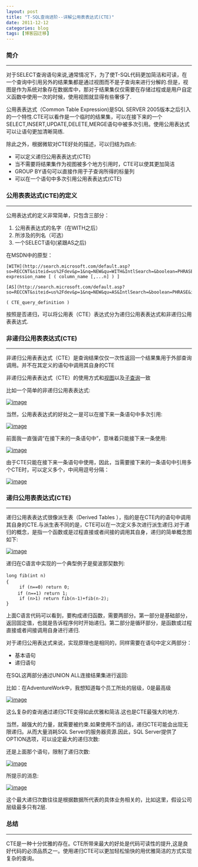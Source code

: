 ```yaml
---
layout: post
title: "T-SQL查询进阶--详解公用表表达式(CTE)"
date: 2011-12-12
categories: blog
tags: [博客园迁移]
---
```


### **简介**

* * *

对于SELECT查询语句来说,通常情况下，为了使T-SQL代码更加简洁和可读，在一个查询中引用另外的结果集都是通过视图而不是子查询来进行分解的.但是，视图是作为系统对象存在数据库中，那对于结果集仅仅需要在存储过程或是用户自定义函数中使用一次的时候，使用视图就显得有些奢侈了.

公用表表达式（Common Table Expression\)是SQL SERVER 2005版本之后引入的一个特性.CTE可以看作是一个临时的结果集，可以在接下来的一个SELECT,INSERT,UPDATE,DELETE,MERGE语句中被多次引用。使用公用表达式可以让语句更加清晰简练.

除此之外，根据微软对CTE好处的描述，可以归结为四点:

  * 可以定义递归公用表表达式\(CTE\) 
  * 当不需要将结果集作为视图被多个地方引用时，CTE可以使其更加简洁 
  * GROUP BY语句可以直接作用于子查询所得的标量列 
  * 可以在一个语句中多次引用公用表表达式\(CTE\) 



### **公用表表达式\(CTE\)的定义**

* * *

公用表达式的定义非常简单，只包含三部分：

  1. 公用表表达式的名字（在WITH之后） 
  2. 所涉及的列名（可选） 
  3. 一个SELECT语句\(紧跟AS之后\) 



在MSDN中的原型：
    
    
    [WITH](http://search.microsoft.com/default.asp?so=RECCNT&siteid=us%2Fdev&p=1&nq=NEW&qu=WITH&IntlSearch=&boolean=PHRASE&ig=01&i=09&i=99) expression_name [ ( column_name [,...n] ) ] 
    
    [AS](http://search.microsoft.com/default.asp?so=RECCNT&siteid=us%2Fdev&p=1&nq=NEW&qu=AS&IntlSearch=&boolean=PHRASE&ig=01&i=09&i=99) 
    
    ( CTE_query_definition ) 

按照是否递归，可以将公用表（CTE）表达式分为递归公用表表达式和非递归公用表表达式.

### **非递归公用表表达式\(CTE\)**

* * *

非递归公用表表达式（CTE）是查询结果仅仅一次性返回一个结果集用于外部查询调用。并不在其定义的语句中调用其自身的CTE

非递归公用表表达式（CTE）的使用方式和[视图](http://www.cnblogs.com/CareySon/archive/2011/12/07/2279522.html)以及[子查询](http://www.cnblogs.com/CareySon/archive/2011/07/18/2109406.html)一致

比如一个简单的非递归公用表表达式:

[![image](https://cdn.jsdelivr.net/gh/careyson/careyson.github.io@main/assets/images/2011-12-12-t-sql-cte/t-sql-cte-201112121349413728.png)](http://images.cnblogs.com/cnblogs_com/CareySon/201112/201112121349404153.png)

当然，公用表表达式的好处之一是可以在接下来一条语句中多次引用:

[![image](https://cdn.jsdelivr.net/gh/careyson/careyson.github.io@main/assets/images/2011-12-12-t-sql-cte/t-sql-cte-201112121349444026.png)](http://images.cnblogs.com/cnblogs_com/CareySon/201112/201112121349424973.png)

前面我一直强调“在接下来的一条语句中”，意味着只能接下来一条使用:

[![image](https://cdn.jsdelivr.net/gh/careyson/careyson.github.io@main/assets/images/2011-12-12-t-sql-cte/t-sql-cte-201112121349463974.png)](http://images.cnblogs.com/cnblogs_com/CareySon/201112/201112121349457746.png)

由于CTE只能在接下来一条语句中使用，因此，当需要接下来的一条语句中引用多个CTE时，可以定义多个，中间用逗号分隔：

[![image](https://cdn.jsdelivr.net/gh/careyson/careyson.github.io@main/assets/images/2011-12-12-t-sql-cte/t-sql-cte-20111212134949650.png)](http://images.cnblogs.com/cnblogs_com/CareySon/201112/201112121349486614.png)

### **递归公用表表达式\(CTE\)**

* * *

递归公用表表达式很像派生表（Derived Tables ），指的是在CTE内的语句中调用其自身的CTE.与派生表不同的是，CTE可以在一次定义多次进行派生递归.对于递归的概念，是指一个函数或是过程直接或者间接的调用其自身，递归的简单概念图如下:

[![image](https://cdn.jsdelivr.net/gh/careyson/careyson.github.io@main/assets/images/2011-12-12-t-sql-cte/t-sql-cte-201112121349515865.jpg)](http://images.cnblogs.com/cnblogs_com/CareySon/201112/201112121349505209.jpg)

递归在C语言中实现的一个典型例子是斐波那契数列:
    
    
    long fib(int n) 　　
    { 　 
         if (n==0) return 0;
     　　if (n==1) return 1; 　　
         if (n>1) return fib(n-1)+fib(n-2);
    } 

上面C语言代码可以看到，要构成递归函数，需要两部分。第一部分是基础部分，返回固定值，也就是告诉程序何时开始递归。第二部分是循环部分，是函数或过程直接或者间接调用自身进行递归. 

对于递归公用表达式来说，实现原理也是相同的，同样需要在语句中定义两部分：

  * 基本语句 
  * 递归语句 



在SQL这两部分通过UNION ALL连接结果集进行返回:

比如：在AdventureWork中，我想知道每个员工所处的层级，0是最高级

[![image](https://cdn.jsdelivr.net/gh/careyson/careyson.github.io@main/assets/images/2011-12-12-t-sql-cte/t-sql-cte-201112121349545606.png)](http://images.cnblogs.com/cnblogs_com/CareySon/201112/201112121349521013.png)

这么复杂的查询通过递归CTE变得如此优雅和简洁.这也是CTE最强大的地方.

当然，越强大的力量，就需要被约束.如果使用不当的话，递归CTE可能会出现无限递归。从而大量消耗SQL Server的服务器资源.因此，SQL Server提供了OPTION选项，可以设定最大的递归次数:

还是上面那个语句，限制了递归次数:

[![image](https://cdn.jsdelivr.net/gh/careyson/careyson.github.io@main/assets/images/2011-12-12-t-sql-cte/t-sql-cte-201112121349563918.png)](http://images.cnblogs.com/cnblogs_com/CareySon/201112/20111212134955754.png)

所提示的消息:

[![image](https://cdn.jsdelivr.net/gh/careyson/careyson.github.io@main/assets/images/2011-12-12-t-sql-cte/t-sql-cte-201112121349576002.png)](http://images.cnblogs.com/cnblogs_com/CareySon/201112/201112121349579524.png)

这个最大递归次数往往是根据数据所代表的具体业务相关的，比如这里，假设公司层级最多只有2层.

### **总结**

* * *

CTE是一种十分优雅的存在。CTE所带来最大的好处是代码可读性的提升,这是良好代码的必须品质之一。使用递归CTE可以更加轻松愉快的用优雅简洁的方式实现复杂的查询。
